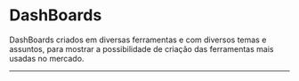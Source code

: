 # DashBoards
DashBoards criados em diversas ferramentas e com diversos temas e assuntos, para mostrar a possibilidade de criação das ferramentas mais usadas no mercado.

---
